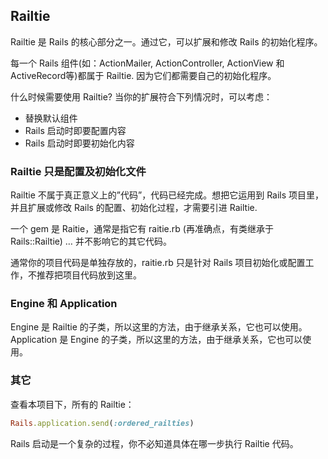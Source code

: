 ## Railtie

Railtie 是 Rails 的核心部分之一。通过它，可以扩展和修改 Rails 的初始化程序。

每一个 Rails 组件(如：ActionMailer, ActionController,
ActionView 和 ActiveRecord等)都属于 Railtie. 因为它们都需要自己的初始化程序。

什么时候需要使用 Railtie? 当你的扩展符合下列情况时，可以考虑：

* 替换默认组件
* Rails 启动时即要配置内容
* Rails 启动时即要初始化内容

### Railtie 只是配置及初始化文件

Railtie 不属于真正意义上的”代码”，代码已经完成。想把它运用到 Rails 项目里，并且扩展或修改 Rails 的配置、初始化过程，才需要引进 Railtie.

一个 gem 是 Raitie，通常是指它有 raitie.rb (再准确点，有类继承于 Rails::Railtie) … 并不影响它的其它代码。

通常你的项目代码是单独存放的，raitie.rb 只是针对 Rails 项目初始化或配置工作，不推荐把项目代码放到这里。

### Engine 和 Application

Engine 是 Railtie 的子类，所以这里的方法，由于继承关系，它也可以使用。  
Application 是 Engine 的子类，所以这里的方法，由于继承关系，它也可以使用。

### 其它

查看本项目下，所有的 Railtie：

```ruby
Rails.application.send(:ordered_railties)
```

Rails 启动是一个复杂的过程，你不必知道具体在哪一步执行 Railtie 代码。
